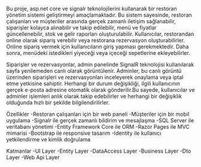 Bu proje, asp.net core ve signalr teknolojilerini kullanarak bir restoran yönetim sistemi geliştirmeyi amaçlamaktadır. Bu sistem sayesinde, restoran çalışanları ve müşteriler arasında gerçek zamanlı iletişim sağlanabilir, siparişler kolayca alınabilir ve takip edilebilir, menü ve fiyatlar güncellenebilir, stok ve gelir raporları oluşturulabilir.
Kullanıcılar, restorandan online olarak sipariş verebilir veya restorana rezervasyon oluşturabilirler. Online sipariş vermek için kullanıcıların giriş yapması gerekmektedir. Daha sonra, menüdeki istedikleri yiyeceği veya içeceği sepetlerine ekleyebilirler.

Siparişler ve rezervasyonlar, admin panelinde SignalR teknolojisi kullanılarak sayfa yenilemeden canlı olarak görüntülenir. Adminler, bu canlı görüntü üzerinden siparişleri ve rezervasyonları inceleyerek onaylama veya iptal etme yetkisine sahiptir. Herhangi bir durum değişikliği, ilgili kullanıcının gerçek e-posta adresine otomatik olarak gönderilir.Bu sayede, kullanıcılar ve adminler işlemleri anlık olarak takip edebilirler ve herhangi bir değişiklik olduğunda hızlı bir şekilde bilgilendirilirler.

Özellikler
-Restoran çalışanları için bir web paneli
-Müşteriler için bir mobil uygulama
-Signalr ile gerçek zamanlı bildirim ve mesajlaşma
-SQL Server ile veritabanı yönetimi
-Entity Framework Core ile ORM
-Razor Pages ile MVC mimarisi
-Bootstrap ile responsive tasarım
-Identity ile kullanıcı yetkilendirme ve kimlik doğrulama

Katmanlar
-UI Layer
-Entity Layer
-DataAccess Layer
-Business Layer
-Dto Layer
-Web Api Layer
